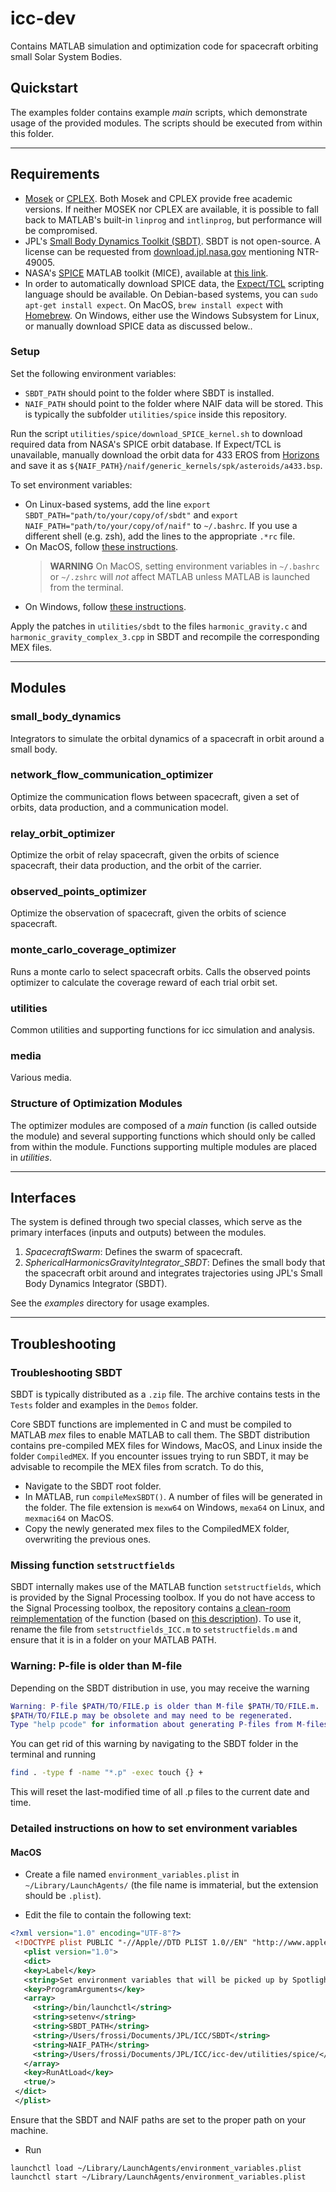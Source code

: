 # icc-dev

Contains MATLAB simulation and optimization code for spacecraft orbiting small Solar System Bodies.

## Quickstart

The examples folder contains example _main_ scripts, which demonstrate usage of the provided modules. The scripts should be executed from within this folder.

___

## Requirements

- [Mosek](https://www.mosek.com/) or [CPLEX](https://www.ibm.com/analytics/cplex-optimizer). Both Mosek and CPLEX provide free academic versions. If neither MOSEK nor CPLEX are available, it is possible to fall back to MATLAB's built-in `linprog` and `intlinprog`, but performance will be compromised.
- JPL's [Small Body Dynamics Toolkit (SBDT)](https://engineering.purdue.edu/people/kathleen.howell.1/Publications/Conferences/2015_AAS_SBDT.pdf). SBDT is not open-source. A license can be requested from [download.jpl.nasa.gov](download.jpl.nasa.gov) mentioning NTR-49005. 
- NASA's [SPICE](https://naif.jpl.nasa.gov/naif/aboutspice.html) MATLAB toolkit (MICE), available at [this link](https://naif.jpl.nasa.gov/naif/toolkit_MATLAB.html).
- In order to automatically download SPICE data, the [Expect/TCL](https://en.wikipedia.org/wiki/Expect) scripting language should be available. On Debian-based systems, you can `sudo apt-get install expect`. On MacOS, `brew install expect` with [Homebrew](https://brew.sh/). On Windows, either use the Windows Subsystem for Linux, or manually download SPICE data as discussed below..

### Setup

Set the following environment variables:

- `SBDT_PATH` should point to the folder where SBDT is installed.
- `NAIF_PATH` should point to the folder where NAIF data will be stored. This is typically the subfolder `utilities/spice` inside this repository.

Run the script `utilities/spice/download_SPICE_kernel.sh` to download required data from NASA's SPICE orbit database. If Expect/TCL is unavailable, manually download the orbit data for 433 EROS from [Horizons](https://ssd.jpl.nasa.gov/horizons.cgi) and save it as `${NAIF_PATH}/naif/generic_kernels/spk/asteroids/a433.bsp`.

To set environment variables:

- On Linux-based systems, add the line `export SBDT_PATH="path/to/your/copy/of/sbdt"` and `export NAIF_PATH="path/to/your/copy/of/naif"` to `~/.bashrc`. If you use a different shell (e.g. zsh), add the lines to the appropriate `.*rc` file.
- On MacOS, follow [these instructions](https://www.mathworks.com/matlabcentral/answers/170268-how-do-i-set-environment-variables-on-mac-os-x#answer_165094).
  > **WARNING** On MacOS, setting environment variables in `~/.bashrc` or `~/.zshrc` will _not_ affect MATLAB unless MATLAB is launched from the terminal.
- On Windows, follow [these instructions](https://www.architectryan.com/2018/08/31/how-to-change-environment-variables-on-windows-10/).

Apply the patches in `utilities/sbdt` to the files `harmonic_gravity.c` and `harmonic_gravity_complex_3.cpp` in SBDT and recompile the corresponding MEX files.
___

## Modules

### small_body_dynamics

Integrators to simulate the orbital dynamics of a spacecraft in orbit around a small body.

### network_flow_communication_optimizer

Optimize the communication flows between spacecraft, given a set of orbits, data production, and a communication model.

### relay_orbit_optimizer

Optimize the orbit of relay spacecraft, given the orbits of science spacecraft, their data production, and the orbit of the carrier.

### observed_points_optimizer

Optimize the observation of spacecraft, given the orbits of science spacecraft.

### monte_carlo_coverage_optimizer

Runs a monte carlo to select spacecraft orbits. Calls the observed points optimizer to calculate the coverage reward of each trial orbit set. 

### utilities

Common utilities and supporting functions for icc simulation and analysis.

### media

Various media.

### Structure of Optimization Modules

The optimizer modules are composed of a _main_ function (is called outside the module) and several supporting functions which should only be called from within the module. Functions supporting multiple modules are placed in _utilities_.

___

## Interfaces

The system is defined through two special classes, which serve as the primary interfaces (inputs and outputs) between the modules. 

1. _SpacecraftSwarm_: Defines the swarm of spacecraft.
2. _SphericalHarmonicsGravityIntegrator_SBDT_: Defines the small body that the spacecraft orbit around and integrates trajectories using JPL's Small Body Dynamics Integrator (SBDT).

See the _examples_ directory for usage examples.

___

## Troubleshooting

### Troubleshooting SBDT

SBDT is typically distributed as a `.zip` file. The archive contains tests in the `Tests` folder and examples in the `Demos` folder.

Core SBDT functions are implemented in C and must be compiled to MATLAB _mex_ files to enable MATLAB to call them. The SBDT distribution contains pre-compiled MEX files for Windows, MacOS, and Linux inside the folder `CompiledMEX`.
If you encounter issues trying to run SBDT, it may be advisable to recompile the MEX files from scratch. To do this,

- Navigate to the SBDT root folder.
- In MATLAB, run `compileMexSBDT()`. A number of files will be generated in the folder. The file extension is `mexw64` on Windows, `mexa64` on Linux, and `mexmaci64` on MacOS.
- Copy the newly generated mex files to the CompiledMEX folder, overwriting the previous ones.

### Missing function `setstructfields`

SBDT internally makes use of the MATLAB function `setstructfields`, which
is provided by the Signal Processing toolbox.
If you do not have access to the Signal Processing toolbox, the repository
contains [a clean-room reimplementation](utilities/misc/setstructfields_ICC.m)
of the function (based on [this description](https://stackoverflow.com/questions/38645/what-are-some-efficient-ways-to-combine-two-structures-in-matlab/23767610#23767610)).
To use it, rename the file from `setstructfields_ICC.m` to `setstructfields.m`
and ensure that it is in a folder on your MATLAB PATH.

### Warning: P-file is older than M-file

Depending on the SBDT distribution in use, you may receive the warning

```matlab
Warning: P-file $PATH/TO/FILE.p is older than M-file $PATH/TO/FILE.m.
$PATH/TO/FILE.p may be obsolete and may need to be regenerated.
Type "help pcode" for information about generating P-files from M-files.

```

You can get rid of this warning by navigating to the SBDT folder in the terminal and running

```bash
find . -type f -name "*.p" -exec touch {} +
```

This will reset the last-modified time of all .p files to the current date and time.

### Detailed instructions on how to set environment variables

#### MacOS

- Create a file named `environment_variables.plist` in `~/Library/LaunchAgents/` (the file name is immaterial, but the extension should be `.plist`).

- Edit the file to contain the following text:
```xml
<?xml version="1.0" encoding="UTF-8"?>
 <!DOCTYPE plist PUBLIC "-//Apple//DTD PLIST 1.0//EN" "http://www.apple.com/DTDs/PropertyList-1.0.dtd">
   <plist version="1.0">
   <dict>
   <key>Label</key>
   <string>Set environment variables that will be picked up by Spotlight</string>
   <key>ProgramArguments</key>
   <array>
     <string>/bin/launchctl</string>
     <string>setenv</string>
     <string>SBDT_PATH</string>
     <string>/Users/frossi/Documents/JPL/ICC/SBDT</string>
     <string>NAIF_PATH</string>
     <string>/Users/frossi/Documents/JPL/ICC/icc-dev/utilities/spice/</string>
   </array>
   <key>RunAtLoad</key>
   <true/>
 </dict>
 </plist>
```
  Ensure that the SBDT and NAIF paths are set to the proper path on your machine.
- Run 
```
launchctl load ~/Library/LaunchAgents/environment_variables.plist
launchctl start ~/Library/LaunchAgents/environment_variables.plist
```